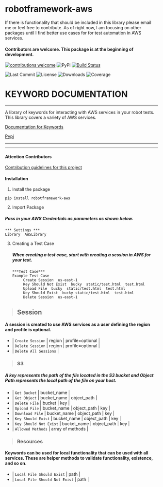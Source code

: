 # robotframework-aws

If there is functionality that should be included in this library please email me or feel free to contribute. As of right now, I am focusing on other packages until I find better use cases for for test automation in AWS services.


#### Contributors are welcome. This package is at the beginning of development.
 [![contributions welcome](https://img.shields.io/badge/contributions-welcome-brightgreen.svg?style=flat)](https://github.com/dwyl/esta/issues)
 ![PyPI](https://img.shields.io/pypi/v/robotframework-aws.svg)
 [![Build Status](https://travis-ci.com/teaglebuilt/robotframework-AWS.svg?branch=master)](https://travis-ci.com/teaglebuilt/robotframework-AWS)

![Last Commit](https://img.shields.io/github/last-commit/teaglebuilt/robotframework-AWS)
![License](https://img.shields.io/pypi/l/robotframework-aws)
![Downloads](https://img.shields.io/pypi/dm/robotframework-aws)
![Coverage](https://img.shields.io/coveralls/github/teaglebuilt/robotframework-AWS)

# KEYWORD DOCUMENTATION
---------------
A library of keywords for interacting with AWS services in your robot tests. This library covers a variety of AWS services.

[Documentation for Keywords](https://teaglebuilt.github.io/robotframework-AWS/)

[Pypi](https://pypi.org/project/robotframework-aws/)
____________
___________
#### Attention Contributors
  [Contribution guidelines for this project](CONTRIBUTING.md)

#### Installation

1. Install the package

```
pip install robotframework-aws
```

2. Import Package
  ##### Pass in your AWS Credentials as parameters as shown below.
```
*** Settings ***
Library  AWSLibrary
```

3. Creating a Test Case
   ##### When creating a test case, start with creating a session in AWS for your test.
   ```
   ***Test Case***
   Example Test Case
        Create Session  us-east-1
        Key Should Not Exist  bucky  static/test.html  test.html
        Upload File  bucky  static/test.html  test.html
        Key Should Exist  bucky static/test.html  test.html
        Delete Session  us-east-1
   ```

> ## Session
####  A session is created to use AWS services as a user defining the region and profile is optional.

 - | `Create Session` | region | profile=optional |
 - | `Delete Session` | region | profile=optional |
 - | `Delete All Sessions` |

 > ### S3
#####  A key represents the path of the file located in the S3 bucket and Object Path represents the local path of the file on your host.

 - | `Get Bucket` | bucket_name |
 - | `Get Object` | bucket_name | object_path |
 - | `Delete File` | bucket | key |
 - | `Upload File` | bucket_name | object_path | key |
 - | `Download File` | bucket_name | object_path | key |
 - | `Key Should Exist` | bucket_name | object_path | key |
 - | `Key Should Not Exist` | bucket_name | object_path | key |
 - | `Allowed Methods` | array of methods |



> ### Resources
####  Keywords can be used for local functionality that can be used with all services. These are helper methods to validate functionality, existence, and so on.

 - | `Local File Should Exist` | path |
 - | `Local File Should Not Exist` | path |

